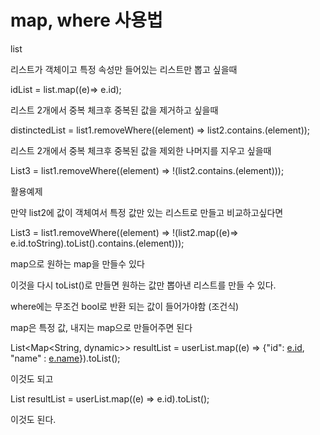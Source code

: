 # map, where 사용법

list

리스트가 객체이고 특정 속성만 들어있는 리스트만 뽑고 싶을때

 idList = list.map((e)⇒ e.id);

리스트 2개에서 중복 체크후 중복된 값을 제거하고 싶을때

distinctedList = list1.removeWhere((element) ⇒ list2.contains.(element));

리스트 2개에서 중복 체크후 중복된 값을 제외한 나머지를 지우고 싶을때

List3 = list1.removeWhere((element) ⇒ !(list2.contains.(element)));

활용예제

만약 list2에 값이 객체여서 특정 값만 있는 리스트로 만들고 비교하고싶다면

List3 = list1.removeWhere((element) ⇒ !(list2.map((e)⇒ e.id.toString).toList().contains.(element)));

map으로 원하는 map을 만들수 있다

이것을 다시 toList()로 만들면 원하는 값만 뽑아낸 리스트를 만들 수 있다.

where에는 무조건 bool로 반환 되는 값이 들어가야함 (조건식)

map은 특정 값, 내지는 map으로 만들어주면 된다

List<Map<String, dynamic>> resultList = userList.map((e) => {"id": [e.id](http://e.id/), "name" : [e.name](http://e.name/)}).toList();

이것도 되고

List<int> resultList = userList.map((e) => e.id).toList();

이것도 된다.
